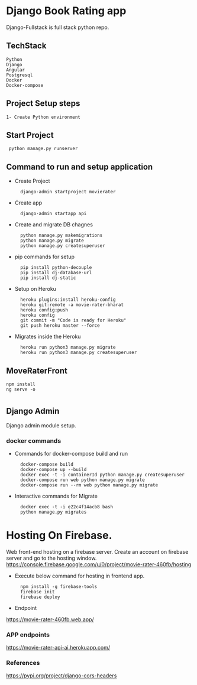 # Django Book Rating app

Django-Fullstack is full stack python repo. 

## TechStack

    Python
    Django
    Angular
    Postgresql
    Docker
    Docker-compose

## Project Setup steps

    1- Create Python environment

## Start Project

     python manage.py runserver

## Command to run and setup application 

- Create Project 
  
        django-admin startproject movierater 
- Create app
            
        django-admin startapp api

- Create and migrate DB chagnes
  
        python manage.py makemigrations
        python manage.py migrate
        python manage.py createsuperuser 
     
- pip commands for setup
 
        pip install python-decouple
        pip install dj-database-url
        pip install dj-static
     
- Setup on Heroku
          
        heroku plugins:install heroku-config
        heroku git:remote -a movie-rater-bharat
        heroku config:push
        heroku config
        git commit -m "Code is ready for Heroku"
        git push heroku master --force
- Migrates inside the Heroku 
  
        heroku run python3 manage.py migrate
        heroku run python3 manage.py createsuperuser


## MoveRaterFront
    npm install
    ng serve -o

#
## Django Admin

Django admin module setup. 

### docker commands 

- Commands for docker-compose build and run
  
        docker-compose build 
        docker-compose up --build 
        docker exec -t -i containerId python manage.py createsuperuser
        docker-compose run web python manage.py migrate
        docker-compose run --rm web python manage.py migrate
 
- Interactive commands for Migrate
    
        docker exec -t -i e22c4f14acb8 bash
        python manage.py migrates

# Hosting On Firebase.

Web front-end hosting on a firebase server. 
Create an account on firebase server and go to the hosting window.
https://console.firebase.google.com/u/0/project/movie-rater-460fb/hosting
    
- Execute below command for hosting in frontend app.
  
        npm install -g firebase-tools
        firebase init
        firebase deploy
  
- Endpoint
   
https://movie-rater-460fb.web.app/ 

### APP endpoints

https://movie-rater-api-ai.herokuapp.com/

### References
 
https://pypi.org/project/django-cors-headers
